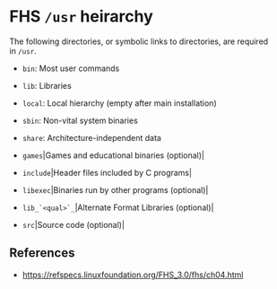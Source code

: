 # FHS `/usr` heirarchy

The following directories, or symbolic links to directories, are required in `/usr`.

- `bin`: Most user commands
- `lib`: Libraries
- `local`: Local hierarchy (empty after main installation)
- `sbin`: Non-vital system binaries
- `share`: Architecture-independent data


- `games`|Games and educational binaries (optional)|
- `include`|Header files included by C programs|
- `libexec`|Binaries run by other programs (optional)|
- ``lib_`<qual>`_``|Alternate Format Libraries (optional)|
- `src`|Source code (optional)|

## References

- https://refspecs.linuxfoundation.org/FHS_3.0/fhs/ch04.html
